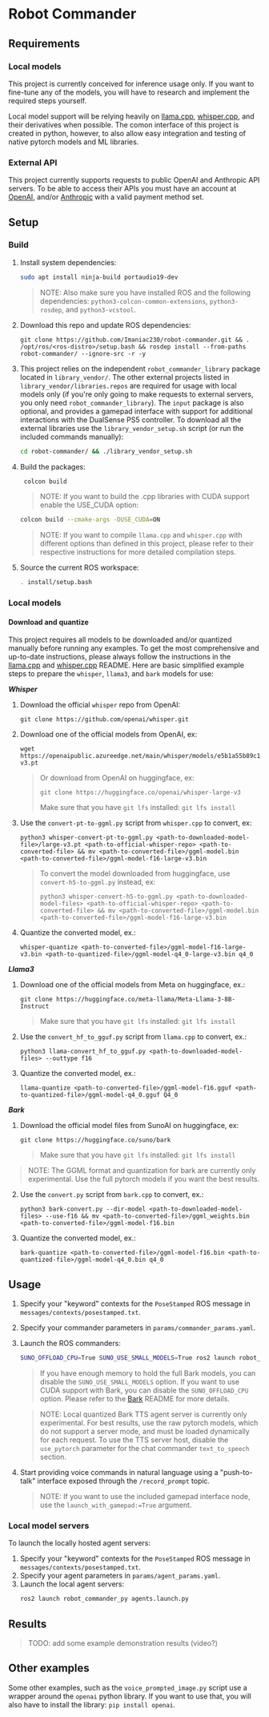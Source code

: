 # Robot Commander

## Requirements

### Local models

This project is currently conceived for inference usage only. If you want to fine-tune any of the models, you will have to research and implement the required steps yourself.

Local model support will be relying heavily on [llama.cpp](https://github.com/ggerganov/llama.cpp), [whisper.cpp](https://github.com/ggerganov/whisper.cpp), and their derivatives when possible. The comon interface of this project is created in python, however, to also allow easy integration and testing of native pytorch models and ML libraries.

### External API

This project currently supports requests to public OpenAI and Anthropic API servers. To be able to access their APIs you must have an account at [OpenAI](https://auth.openai.com/authorize?issuer=auth0.openai.com&client_id=DRivsnm2Mu42T3KOpqdtwB3NYviHYzwD&audience=https%3A%2F%2Fapi.openai.com%2Fv1&redirect_uri=https%3A%2F%2Fplatform.openai.com%2Fauth%2Fcallback&device_id=a903c544-9857-457c-b6e4-6368120a61bf&max_age=0&scope=openid+profile+email+offline_access&response_type=code&response_mode=query&state=NWxSdi5CNmxQZGpfekFIc0o5QnJVTmlaekhvTHdDMkdZSUh5OGp2RHB2Nw%3D%3D&nonce=R2pzTnVaV3FXQl9FQWZWLmZuUH5RUWU2a29qY3EwQWVLZnV3TjFCMmh3aQ%3D%3D&code_challenge=XEjn1HVfmPdUSE-8GAuCi0WrvryWEWqSWtI82gt4BFQ&code_challenge_method=S256&auth0Client=eyJuYW1lIjoiYXV0aDAtc3BhLWpzIiwidmVyc2lvbiI6IjEuMjEuMCJ9&flow=control), and/or [Anthropic](https://console.anthropic.com/login) with a valid payment method set.

## Setup

### Build

1. Install system dependencies:
   ```bash
   sudo apt install ninja-build portaudio19-dev
   ```
   >NOTE: Also make sure you have installed ROS and the following dependencies: `python3-colcon-common-extensions`, `python3-rosdep`, and `python3-vcstool`.
2. Download this repo and update ROS dependencies:
   ```
   git clone https://github.com/Imaniac230/robot-commander.git && . /opt/ros/<ros-distro>/setup.bash && rosdep install --from-paths robot-commander/ --ignore-src -r -y
   ```
3. This project relies on the independent `robot_commander_library` package located in `library_vendor/`. The other external projects listed in `library_vendor/libraries.repos` are required for usage with local models only (if you're only going to make requests to external servers, you only need `robot_commander_library`). The `input` package is also optional, and provides a gamepad interface with support for additional interactions with the DualSense PS5 controller. To download all the external libraries use the `library_vendor_setup.sh` script (or run the included commands manually):
   ```bash
   cd robot-commander/ && ./library_vendor_setup.sh
   ```
4. Build the packages:
   ```bash
    colcon build
   ```
   >NOTE: If you want to build the .cpp libraries with CUDA support enable the USE_CUDA option:
   ```bash
   colcon build --cmake-args -DUSE_CUDA=ON
   ```
   >NOTE: If you want to compile `llama.cpp` and `whisper.cpp` with different options than defined in this project, please refer to their respective instructions for more detailed compilation steps.
5. Source the current ROS workspace:
   ```bash
   . install/setup.bash
   ```

### Local models

#### Download and quantize

This project requires all models to be downloaded and/or quantized manually before running any examples. To get the most comprehensive and up-to-date instructions, please always follow the instructions in the [llama.cpp](https://github.com/ggerganov/llama.cpp?tab=readme-ov-file#prepare-and-quantize) and [whisper.cpp](https://github.com/ggerganov/whisper.cpp/tree/master/models#whisper-model-files-in-custom-ggml-format) README. Here are basic simplified example steps to prepare the `whisper`, `llama3`, and `bark` models for use:

***Whisper***
1. Download the official `whisper` repo from OpenAI:
   ```
   git clone https://github.com/openai/whisper.git
   ```
2. Download one of the official models from OpenAI, ex:
   ```
   wget https://openaipublic.azureedge.net/main/whisper/models/e5b1a55b89c1367dacf97e3e19bfd829a01529dbfdeefa8caeb59b3f1b81dadb/large-v3.pt
   ```
   > Or download from OpenAI on huggingface, ex:
   > ```
   > git clone https://huggingface.co/openai/whisper-large-v3
   > ```
   > Make sure that you have `git lfs` installed: `git lfs install`
3. Use the `convert-pt-to-ggml.py` script from `whisper.cpp` to convert, ex:
   ```
   python3 whisper-convert-pt-to-ggml.py <path-to-downloaded-model-file>/large-v3.pt <path-to-official-whisper-repo> <path-to-converted-file> && mv <path-to-converted-file>/ggml-model.bin <path-to-converted-file>/ggml-model-f16-large-v3.bin
   ```
   > To convert the model downloaded from huggingface, use `convert-h5-to-ggml.py` instead, ex:
   > ```
   > python3 whisper-convert-h5-to-ggml.py <path-to-downloaded-model-files> <path-to-official-whisper-repo> <path-to-converted-file> && mv <path-to-converted-file>/ggml-model.bin <path-to-converted-file>/ggml-model-f16-large-v3.bin
   > ```
4. Quantize the converted model, ex.:
   ```
   whisper-quantize <path-to-converted-file>/ggml-model-f16-large-v3.bin <path-to-quantized-file>/ggml-model-q4_0-large-v3.bin q4_0
   ```

 ***Llama3***
1. Download one of the official models from Meta on huggingface, ex.:
   ```
   git clone https://huggingface.co/meta-llama/Meta-Llama-3-8B-Instruct
   ```
   > Make sure that you have `git lfs` installed: `git lfs install`
2. Use the `convert_hf_to_gguf.py` script from `llama.cpp` to convert, ex.:
   ```
   python3 llama-convert_hf_to_gguf.py <path-to-downloaded-model-files> --outtype f16
   ```
3. Quantize the converted model, ex.:
   ```
   llama-quantize <path-to-converted-file>/ggml-model-f16.gguf <path-to-quantized-file>/ggml-model-q4_0.gguf Q4_0
   ```

***Bark***
1. Download the official model files from SunoAI on huggingface, ex:
   ```
   git clone https://huggingface.co/suno/bark
   ```
   > Make sure that you have `git lfs` installed: `git lfs install`
> NOTE: The GGML format and quantization for bark are currently only experimental. Use the full pytorch models if you want the best results.
2. Use the `convert.py` script from `bark.cpp` to convert, ex.:
   ```
   python3 bark-convert.py --dir-model <path-to-downloaded-model-files> --use-f16 && mv <path-to-converted-file>/ggml_weights.bin <path-to-converted-file>/ggml-model-f16.bin
   ```
3. Quantize the converted model, ex.:
   ```
   bark-quantize <path-to-converted-file>/ggml-model-f16.bin <path-to-quantized-file>/ggml-model-q4_0.bin q4_0
   ```

## Usage

1. Specify your "keyword" contexts for the `PoseStamped` ROS message in `messages/contexts/posestamped.txt`.
2. Specify your commander parameters in `params/commander_params.yaml`.
3. Launch the ROS commanders:
   ```bash
   SUNO_OFFLOAD_CPU=True SUNO_USE_SMALL_MODELS=True ros2 launch robot_commander_py commanders.launch.py
   ```
   > If you have enough memory to hold the full Bark models, you can disable the `SUNO_USE_SMALL_MODELS` option. If you want to use CUDA support with Bark, you can disable the `SUNO_OFFLOAD_CPU` option. Please refer to the [Bark](https://github.com/suno-ai/bark?tab=readme-ov-file#how-much-vram-do-i-need) README for more details.

   > NOTE: Local quantized Bark TTS agent server is currently only experimental. For best results, use the raw pytorch models, which do not support a server mode, and must be loaded dynamically for each request. To use the TTS server host, disable the `use_pytorch` parameter for the chat commander `text_to_speech` section.
4. Start providing voice commands in natural language using a "push-to-talk" interface exposed through the `/record_prompt` topic.
   >NOTE: If you want to use the included gamepad interface node, use the `launch_with_gamepad:=True` argument.

### Local model servers

To launch the locally hosted agent servers:
1. Specify your "keyword" contexts for the `PoseStamped` ROS message in `messages/contexts/posestamped.txt`.
2. Specify your agent parameters in `params/agent_params.yaml`.
3. Launch the local agent servers:
   ```bash
   ros2 launch robot_commander_py agents.launch.py
   ```

## Results

>TODO: add some example demonstration results (video?)

## Other examples

Some other examples, such as the `voice_prompted_image.py` script use a wrapper around the `openai` python library. If you want to use that, you will also have to install the library: `pip install openai`.
